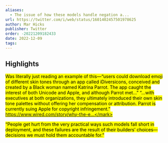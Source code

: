 ```yaml
---
aliases:
  - The issue of how these models handle negation a...
url: https://twitter.com/i/web/status/1601402457501978625
author: Mar Hicks
publisher: Twitter
order: -20221209182433
date: 2022-12-09
tags:
---
```


## Highlights
<mark>Was literally just reading an example of this—“users could download emoji of different skin tones through an app called iDiversicons, conceived and created by a Black woman named Katrina Parrot. The app caught the interest of both Unicode and Apple, and although Parrot met…” “…with executives at both organizations, they ultimately introduced their own skin tone palettes without offering her compensation or attribution. Parrot is currently suing Apple for copyright infringement.” https://www.wired.com/story/why-the-e...</mark>

<mark>“People get hurt from the very practical ways such models fall short in deployment, and these failures are the result of their builders’ choices—decisions we must hold them accountable for.”</mark>

